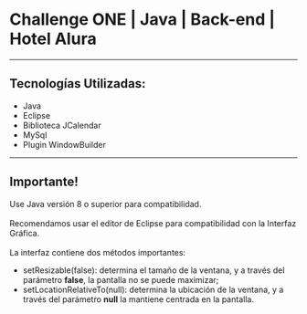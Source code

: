 # Challenge ONE | Java | Back-end | Hotel Alura
---

## Tecnologías Utilizadas:

- Java
- Eclipse
- Biblioteca JCalendar
- MySql
- Plugin WindowBuilder </br>

---
## Importante! 

 Use Java versión 8 o superior para compatibilidad. </br></br>
 Recomendamos usar el editor de Eclipse para compatibilidad con la Interfaz Gráfica. </br></br>
 La interfaz contiene dos métodos importantes:
- setResizable(false): determina el tamaño de la ventana, y a través del parámetro <strong>false</strong>, la pantalla no se puede maximizar;
- setLocationRelativeTo(null): determina la ubicación de la ventana, y a través del parámetro <strong>null</strong> la mantiene centrada en la pantalla.


